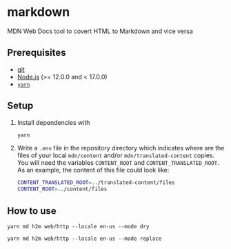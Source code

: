 # markdown
MDN Web Docs tool to covert HTML to Markdown and vice versa

## Prerequisites

* [git](https://git-scm.com/)
* [Node.js](https://nodejs.org) (>= 12.0.0 and < 17.0.0)
* [`yarn`](https://classic.yarnpkg.com/en/docs/install)

## Setup

1. Install dependencies with 

    ```sh
    yarn
    ```

2. Write a `.env` file in the repository directory which indicates where are the files of your local `mdn/content` and/or `mdn/translated-content` copies. You will need the variables `CONTENT_ROOT` and `CONTENT_TRANSLATED_ROOT`. As an example, the content of this file could look like:

    ```sh
    CONTENT_TRANSLATED_ROOT=../translated-content/files
    CONTENT_ROOT=../content/files
    ```

## How to use

```
yarn md h2m web/http --locale en-us --mode dry
```

```
yarn md h2m web/http --locale en-us --mode replace
```

